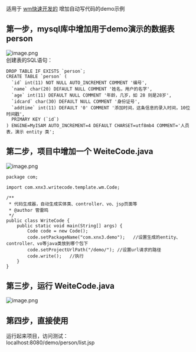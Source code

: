 适用于 [wm快速开发的](http://wm.zvo.cn) 增加自动写代码的demo示例  

## 第一步，mysql库中增加用于demo演示的数据表 person

![image.png](https://res.zvo.cn/writecode/wm_demo_table.png)   
创建表的SQL语句：  

````
DROP TABLE IF EXISTS `person`;
CREATE TABLE `person` (
  `id` int(11) NOT NULL AUTO_INCREMENT COMMENT '编号',
  `name` char(20) DEFAULT NULL COMMENT '姓名，用户的名字',
  `age` int(11) DEFAULT NULL COMMENT '年龄，几岁，如 28 则是28岁',
  `idcard` char(30) DEFAULT NULL COMMENT '身份证号',
  `addtime` int(11) DEFAULT '0' COMMENT '添加时间，这条信息的录入时间，10位时间戳',
  PRIMARY KEY (`id`)
) ENGINE=MyISAM AUTO_INCREMENT=4 DEFAULT CHARSET=utf8mb4 COMMENT='人员表，演示 entity 类';
````

## 第二步，项目中增加一个 WeiteCode.java
![image.png](https://res.zvo.cn/writecode/wm_demo_java_tree.png)   

````
package com;

import com.xnx3.writecode.template.wm.Code;

/**
 * 代码生成器，自动生成实体类、controller、vo、jsp页面等
 * @author 管雷鸣
 */
public class WriteCode {
	public static void main(String[] args) {
		Code code = new Code();
		code.setPackageName("com.xnx3.demo");	//设置生成的entity、controller、vo等java类放到哪个包下
		code.setProjectUrlPath("/demo/"); //设置url请求的路径
		code.write();	//执行
	}
}
````

## 第三步，运行 WeiteCode.java

![image.png](https://res.zvo.cn/writecode/wm_demo_writecode_run.gif)   


## 第四步，直接使用
运行起来项目，访问测试：  
localhost:8080/demo/person/list.jsp

